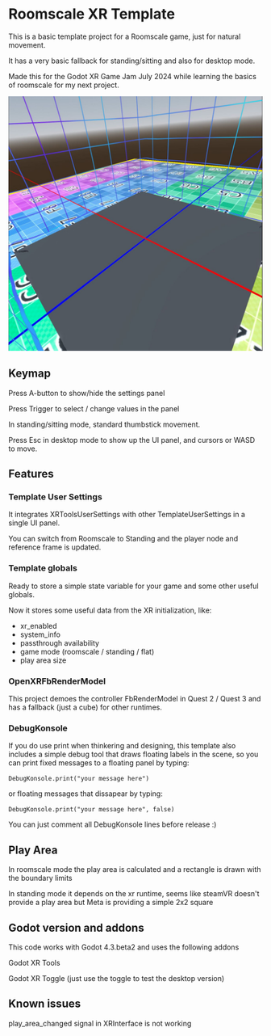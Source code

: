 # Roomscale XR Template

This is a basic template project for a Roomscale game, just for natural movement.

It has a very basic fallback for standing/sitting and also for desktop mode.

Made this for the ​Godot XR Game Jam July 2024​ while learning the basics of roomscale for my next project.

![Roomscale XR Template](photo_2024-07-13_19-07-18.jpg)

## Keymap

Press A-button to show/hide the settings panel

Press Trigger to select / change values in the panel

In standing/sitting mode, standard thumbstick movement.

Press Esc in desktop mode to show up the UI panel, and cursors or WASD to move.

## Features

### Template User Settings

It integrates XRToolsUserSettings with other TemplateUserSettings in a single UI panel.

You can switch from Roomscale to Standing and the player node and reference frame is updated.

### Template globals

Ready to store a simple state variable for your game and some other useful globals.

Now it stores some useful data from the XR initialization, like:

* xr_enabled
* system_info
* passthrough availability
* game mode (roomscale / standing / flat)
* play area size

### OpenXRFbRenderModel

This project demoes the controller FbRenderModel in Quest 2 / Quest 3 and has a fallback (just a cube) for other runtimes.

### DebugKonsole

If you do use print when thinkering and designing, this template also includes a simple debug tool that draws floating labels in the scene, so you can print fixed messages to a floating panel by typing:

	DebugKonsole.print("your message here")

or floating messages that dissapear by typing:

	DebugKonsole.print("your message here", false)

You can just comment all DebugKonsole lines before release :)

## Play Area

In roomscale mode the play area is calculated and a rectangle is drawn with the boundary limits

In standing mode it depends on the xr runtime, seems like steamVR doesn't provide a play area but Meta is providing a simple 2x2 square

## Godot version and addons

This code works with Godot 4.3.beta2 and uses the following addons

Godot XR Tools

Godot XR Toggle  (just use the toggle to test the desktop version)

## Known issues

play_area_changed signal in XRInterface is not working
